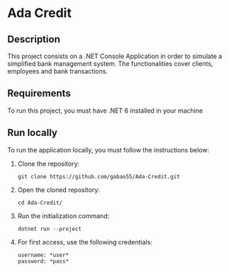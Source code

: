 # Ada Credit

## Description

This project consists on a .NET Console Application in order to simulate a simplified bank management system. The functionalities cover clients, employees and bank transactions.

## Requirements

To run this project, you must have .NET 6 installed in your machine

## Run locally

To run the application locally, you must follow the instructions below:

1. Clone the repository:
   
    ```
    git clone https://github.com/gabao55/Ada-Credit.git
    ```

2. Open the cloned repository:

    ```
    cd Ada-Credit/
    ```

3. Run the initialization command:

    ```
    dotnet run --project
    ```

4. For first access, use the following credentials:

    ```
    username: *user*
    password: *pass*
    ```
